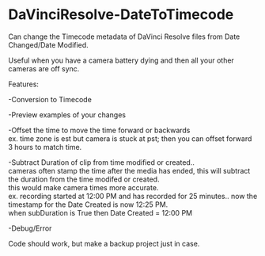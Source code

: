 # DaVinciResolve-DateToTimecode

Can change the Timecode metadata of DaVinci Resolve files from Date Changed/Date Modified.

Useful when you have a camera battery dying and then all your other cameras are off sync.

Features: 


-Conversion to Timecode


-Preview examples of your changes


-Offset the time to move the time forward or backwards  
ex. time zone is est but camera is stuck at pst; then you can offset forward 3 hours to match time.


-Subtract Duration of clip from time modified or created..  
  cameras often stamp the time after the media has ended, this will subtract the duration from the time modifed or created.  
  this would make camera times more accurate.    
  ex. recording started at 12:00 PM and has recorded for 25 minutes.. now the timestamp for the Date Created is now 12:25 PM.  
  when subDuration is True then Date Created = 12:00 PM


-Debug/Error


Code should work, but make a backup project just in case.
